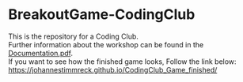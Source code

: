 # BreakoutGame-CodingClub

This is the repository for a Coding Club.  
Further information about the workshop can be found in the [Documentation.pdf](https://github.com/JohannesTimmreck/Game_CodingClub/blob/master/Documentation.pdf).  
If you want to see how the finished game looks, Follow the link below:  
https://johannestimmreck.github.io/CodingClub_Game_finished/
